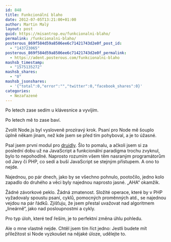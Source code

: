 ```yaml
---
id: 848
title: Funkcionální blaho
date: 2012-07-05T13:21:00+01:00
author: Martin Malý
layout: post
guid: https://misantrop.eu/funkcionalni-blaho/
permalink: /funkcionalni-blaho/
posterous_869f584d59a8506ee6c71421743d2e0f_post_id:
  - "143723065"
posterous_869f584d59a8506ee6c71421743d2e0f_permalink:
  - https://adent.posterous.com/funkcionalni-blaho
mashsb_timestamp:
  - "1575135272"
mashsb_shares:
  - "0"
mashsb_jsonshares:
  - '{"total":0,"error":"","twitter":0,"facebook_shares":0}'
categories:
  - Nezařazené
---
```

Po letech zase sed&iacute;m u kl&aacute;vesnice a vyv&iacute;j&iacute;m.

Po letech mě to zase bav&iacute;.

Zvolit Node.js byl vysloveně proz&iacute;rav&yacute; krok. Psan&iacute; pro Node mě &scaron;ouplo &uacute;plně někam jinam, než kde jsem se před t&iacute;m pohyboval, a je to &uacute;žasn&eacute;.

Psal jsem prvn&iacute; modul pro [druidly](https://druidly.com). &Scaron;lo to pomalu, a ačkoli jsem si za posledn&iacute; dobu už na JavaScript a funkcion&aacute;ln&iacute; paradigma trochu zvyknul, bylo to nepohodln&eacute;. Naprosto rozum&iacute;m v&scaron;em těm nasran&yacute;m program&aacute;torům od Javy či PHP, co sed&iacute; a bu&scaron;&iacute; JavaScript se stejn&yacute;m př&iacute;stupem. A ono to nejde.

Najednou, po p&aacute;r dnech, jako by se v&scaron;echno pohnulo, pootočilo, jedno kolo zapadlo do druh&eacute;ho a věci byly najednou naprosto jasn&eacute;. &#8222;AHA&#8220; okamžik.&nbsp;

Ž&aacute;dn&eacute; z&aacute;vorkov&eacute; peklo. Ž&aacute;dn&aacute; zmatenost. Složit&eacute; operace, kter&eacute; by v PHP vyžadovaly spoustu psan&iacute;, cyklů, pomocn&yacute;ch proměnn&yacute;ch atd., se najednou vejdou na p&aacute;r ř&aacute;dků. Zji&scaron;ťuju, že jsem přestal uvažovat nad algoritmem &#8222;line&aacute;rně&#8220;, jako nad posloupnostmi a cykly.

Pro typ &uacute;loh, kter&eacute; teď ře&scaron;&iacute;m, je to perfektn&iacute; změna &uacute;hlu pohledu.

Ale o mne vlastně nejde. Chtěl jsem t&iacute;m ř&iacute;ct jedno:&nbsp;Jestli budete m&iacute;t př&iacute;ležitost si Node vyzkou&scaron;et na nějak&eacute; &uacute;loze, udělejte to.